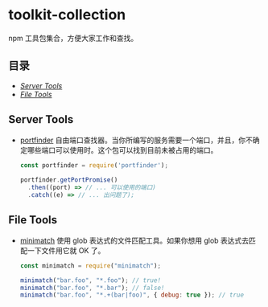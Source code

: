 # toolkit-collection
npm 工具包集合，方便大家工作和查找。

## 目录
- [*Server Tools*](#server-tools)
- [*File Tools*](#file-tools)

## Server Tools
- [portfinder](https://www.npmjs.com/package/portfinder) 自由端口查找器。当你所编写的服务需要一个端口，并且，你不确定哪些端口可以使用时。这个包可以找到目前未被占用的端口。
  ```js
  const portfinder = require('portfinder');
 
  portfinder.getPortPromise()
    .then((port) => // ... 可以使用的端口)
    .catch((e) => // ... 出问题了);
  ```

## File Tools
- [minimatch]() 使用 glob 表达式的文件匹配工具。如果你想用 glob 表达式去匹配一下文件用它就 OK 了。
  ```js
  const minimatch = require("minimatch");

  minimatch("bar.foo", "*.foo"); // true!
  minimatch("bar.foo", "*.bar"); // false!
  minimatch("bar.foo", "*.+(bar|foo)", { debug: true }); // true
  ```
